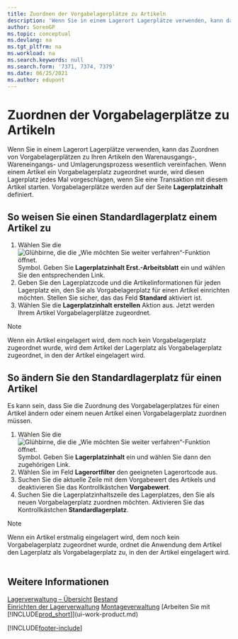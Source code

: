 ```yaml
---
title: Zuordnen der Vorgabelagerplätze zu Artikeln
description: 'Wenn Sie in einem Lagerort Lagerplätze verwenden, kann das Zuordnen von Vorgabelagerplätzen zu Ihren Artikeln den Warenausgangs-, Wareneingangs- und Umlagerungsprozess wesentlich vereinfachen.'
author: SorenGP
ms.topic: conceptual
ms.devlang: na
ms.tgt_pltfrm: na
ms.workload: na
ms.search.keywords: null
ms.search.form: '7371, 7374, 7379'
ms.date: 06/25/2021
ms.author: edupont
---
```

# <a name="assign-default-bins-to-items"></a><a name="assign-default-bins-to-items"></a><a name="assign-default-bins-to-items"></a>Zuordnen der Vorgabelagerplätze zu Artikeln
Wenn Sie in einem Lagerort Lagerplätze verwenden, kann das Zuordnen von Vorgabelagerplätzen zu Ihren Artikeln den Warenausgangs-, Wareneingangs- und Umlagerungsprozess wesentlich vereinfachen. Wenn einem Artikel ein Vorgabelagerplatz zugeordnet wurde, wird diesen Lagerplatz jedes Mal vorgeschlagen, wenn Sie eine Transaktion mit diesem Artikel starten. Vorgabelagerplätze werden auf der Seite **Lagerplatzinhalt** definiert.  

## <a name="to-assign-a-default-bin-to-an-item"></a><a name="to-assign-a-default-bin-to-an-item"></a><a name="to-assign-a-default-bin-to-an-item"></a>So weisen Sie einen Standardlagerplatz einem Artikel zu
1.  Wählen Sie die ![Glühbirne, die die „Wie möchten Sie weiter verfahren“-Funktion öffnet.](media/ui-search/search_small.png "Wie möchten Sie weiter verfahren?") Symbol. Geben Sie **Lagerplatzinhalt Erst.-Arbeitsblatt** ein und wählen Sie den entsprechenden Link.  
2.  Geben Sie den Lagerplatzcode und die Artikelinformationen für jeden Lagerplatz ein, den Sie als Vorgabelagerplatz für einen Artikel einrichten möchten. Stellen Sie sicher, das das Feld **Standard** aktiviert ist.  
3.  Wählen Sie die **Lagerplatzinhalt erstellen** Aktion aus. Jetzt werden Ihrem Artikel Vorgabelagerplätze zugeordnet.  

> [!NOTE]  
>  Wenn ein Artikel eingelagert wird, dem noch kein Vorgabelagerplatz zugeordnet wurde, wird dem Artikel der Lagerplatz als Vorgabelagerplatz zugeordnet, in den der Artikel eingelagert wird.  

## <a name="to-change-the-default-bin-for-an-item"></a><a name="to-change-the-default-bin-for-an-item"></a><a name="to-change-the-default-bin-for-an-item"></a>So ändern Sie den Standardlagerplatz für einen Artikel
Es kann sein, dass Sie die Zuordnung des Vorgabelagerplatzes für einen Artikel ändern oder einem neuen Artikel einen Vorgabelagerplatz zuordnen müssen.
1.  Wählen Sie die ![Glühbirne, die die „Wie möchten Sie weiter verfahren“-Funktion öffnet.](media/ui-search/search_small.png "Wie möchten Sie weiter verfahren?") Symbol. Geben Sie **Lagerplatzinhalt** ein und wählen Sie dann den zugehörigen Link.  
2.  Wählen Sie im Feld **Lagerortfilter** den geeigneten Lagerortcode aus.  
3.  Suchen Sie die aktuelle Zeile mit dem Vorgabewert des Artikels und deaktivieren Sie das Kontrollkästchen **Vorgabewert**.  
4.  Suchen Sie die Lagerplatzinhaltszeile des Lagerplatzes, den Sie als neuen Vorgabelagerplatz zuordnen möchten. Aktivieren Sie das Kontrollkästchen **Standardlagerplatz**.  

> [!NOTE]  
>  Wenn ein Artikel erstmalig eingelagert wird, dem noch kein Vorgabelagerplatz zugeordnet wurde, ordnet die Anwendung dem Artikel den Lagerplatz als Vorgabelagerplatz zu, in den der Artikel eingelagert wird.    

## <a name="see-also"></a><a name="see-also"></a><a name="see-also"></a>Weitere Informationen
[Lagerverwaltung – Übersicht](design-details-warehouse-management.md)
[Bestand](inventory-manage-inventory.md)  
[Einrichten der Lagerverwaltung](warehouse-setup-warehouse.md) 
[Montageverwaltung](assembly-assemble-items.md)
[Arbeiten Sie mit [!INCLUDE[prod_short](includes/prod_short.md)]](ui-work-product.md)


[!INCLUDE[footer-include](includes/footer-banner.md)]

